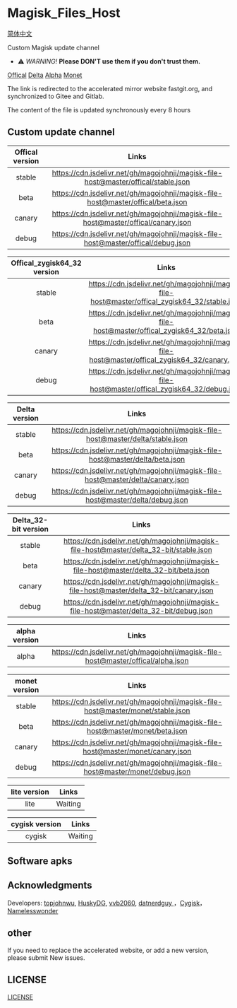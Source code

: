 # Magisk_Files_Host

[简体中文](https://github.com/magojohnji/magisk-file-host/blob/master/README_CN.md)

Custom Magisk update channel

- ⚠ *WARNING!* **Please DON'T use them if you don't trust them.** 

[Offical](https://github.com/topjohnwu/magisk-files)
[Delta](https://github.com/HuskyDG/magisk-files)
[Alpha](https://github.com/vvb2060/magisk_files)
[Monet](https://github.com/datnerdguy/magisk-monet-files)

The link is redirected to the accelerated mirror website fastgit.org, and synchronized to Gitee and Gitlab.

The content of the file is updated synchronously every 8 hours

## Custom update channel

|  Offical version |                                  Links                                   |
| :----: | :---------------------------------------------------------------------: |
| stable | <https://cdn.jsdelivr.net/gh/magojohnji/magisk-file-host@master/offical/stable.json> |
|  beta  |  <https://cdn.jsdelivr.net/gh/magojohnji/magisk-file-host@master/offical/beta.json>  |
| canary | <https://cdn.jsdelivr.net/gh/magojohnji/magisk-file-host@master/offical/canary.json> |
| debug | <https://cdn.jsdelivr.net/gh/magojohnji/magisk-file-host@master/offical/debug.json> |

|  Offical_zygisk64_32 version |                                  Links                                   |
| :----: | :---------------------------------------------------------------------: |
| stable | <https://cdn.jsdelivr.net/gh/magojohnji/magisk-file-host@master/offical_zygisk64_32/stable.json> |
|  beta  |  <https://cdn.jsdelivr.net/gh/magojohnji/magisk-file-host@master/offical_zygisk64_32/beta.json>  |
| canary | <https://cdn.jsdelivr.net/gh/magojohnji/magisk-file-host@master/offical_zygisk64_32/canary.json> |
| debug | <https://cdn.jsdelivr.net/gh/magojohnji/magisk-file-host@master/offical_zygisk64_32/debug.json> |

|  Delta version |                                  Links                                   |
| :----: | :---------------------------------------------------------------------: |
| stable | <https://cdn.jsdelivr.net/gh/magojohnji/magisk-file-host@master/delta/stable.json> |
|  beta  |  <https://cdn.jsdelivr.net/gh/magojohnji/magisk-file-host@master/delta/beta.json>  |
| canary | <https://cdn.jsdelivr.net/gh/magojohnji/magisk-file-host@master/delta/canary.json> |
| debug | <https://cdn.jsdelivr.net/gh/magojohnji/magisk-file-host@master/delta/debug.json> |

|  Delta_32-bit version |                                  Links                                   |
| :----: | :---------------------------------------------------------------------: |
| stable | <https://cdn.jsdelivr.net/gh/magojohnji/magisk-file-host@master/delta_32-bit/stable.json> |
|  beta  |  <https://cdn.jsdelivr.net/gh/magojohnji/magisk-file-host@master/delta_32-bit/beta.json>  |
| canary | <https://cdn.jsdelivr.net/gh/magojohnji/magisk-file-host@master/delta_32-bit/canary.json> |
| debug | <https://cdn.jsdelivr.net/gh/magojohnji/magisk-file-host@master/delta_32-bit/debug.json> |

|  alpha version |                                  Links                                   |
| :----: | :---------------------------------------------------------------------: |
| alpha | <https://cdn.jsdelivr.net/gh/magojohnji/magisk-file-host@master/offical/alpha.json> |

|  monet version |                                  Links                                   |
| :----: | :---------------------------------------------------------------------: |
| stable | <https://cdn.jsdelivr.net/gh/magojohnji/magisk-file-host@master/monet/stable.json> |
|  beta  |  <https://cdn.jsdelivr.net/gh/magojohnji/magisk-file-host@master/monet/beta.json>  |
| canary | <https://cdn.jsdelivr.net/gh/magojohnji/magisk-file-host@master/monet/canary.json> |
| debug | <https://cdn.jsdelivr.net/gh/magojohnji/magisk-file-host@master/monet/debug.json> |

| lite version |                                  Links                                   |
| :----: | :---------------------------------------------------------------------: |
| lite | Waiting |

| cygisk version |                                  Links                                   |
| :----: | :---------------------------------------------------------------------: |
| cygisk | Waiting |

## Software apks


## Acknowledgments

Developers: [topjohnwu](https://github.com/topjohnwu), [HuskyDG](https://github.com/HuskyDG), [vvb2060](https://github.com/vvb2060), [datnerdguy ](https://github.com/datnerdguy)，[Cygisk](https://github.com/Cygisk)，[Namelesswonder](https://github.com/Namelesswonder)

## other

If you need to replace the accelerated website, or add a new version, please submit New issues.

## LICENSE

[LICENSE](https://raw.githubusercontent.com/magojohnji/magisk-file-host/master/LICENSE)
